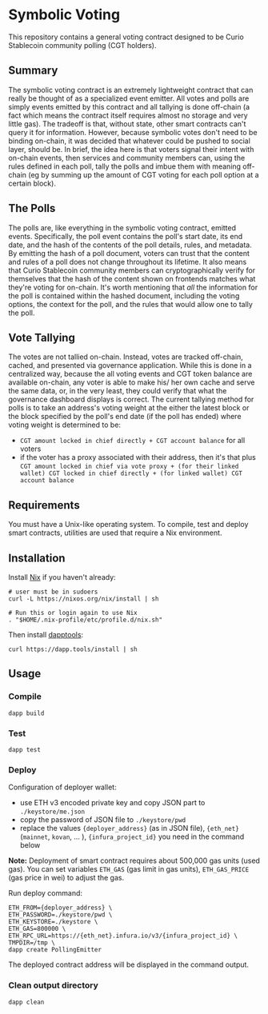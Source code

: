 # Symbolic Voting

This repository contains a general voting contract designed to be Curio Stablecoin community polling (CGT holders).

## Summary

The symbolic voting contract is an extremely lightweight contract that can really be thought of as a specialized event emitter. All votes and polls are simply events emitted by this contract and all tallying is done off-chain (a fact which means the contract itself requires almost no storage and very little gas). The tradeoff is that, without state, other smart contracts can't query it for information. However, because symbolic votes don't need to be binding on-chain, it was decided that whatever could be pushed to social layer, should be. In brief, the idea here is that voters signal their intent with on-chain events, then services and community members can, using the rules defined in each poll, tally the polls and imbue them with meaning off-chain (eg by summing up the amount of CGT voting for each poll option at a certain block).

## The Polls

The polls are, like everything in the symbolic voting contract, emitted events. Specifically, the poll event contains the poll's start date, its end date, and the hash of the contents of the poll details, rules, and metadata. By emitting the hash of a poll document, voters can trust that the content and rules of a poll does not change throughout its lifetime. It also means that Curio Stablecoin community members can cryptographically verify for themselves that the hash of the content shown on frontends matches what they're voting for on-chain. It's worth mentioning that *all* the information for the poll is contained within the hashed document, including the voting options, the context for the poll, and the rules that would allow one to tally the poll.

## Vote Tallying

The votes are not tallied on-chain. Instead, votes are tracked off-chain, cached, and presented via governance application. While this is done in a centralized way, because the all voting events and CGT token balance are available on-chain, any voter is able to make his/ her own cache and serve the same data, or, in the very least, they could verify that what the governance dashboard displays is correct. The current tallying method for polls is to take an address's voting weight at the either the latest block or the block specified by the poll's end date (if the poll has ended) where voting weight is determined to be:

- `CGT amount locked in chief directly + CGT account balance` for all voters
- if the voter has a proxy associated with their address, then it's that plus `CGT amount locked in chief via vote proxy + (for their linked wallet) CGT locked in chief directly + (for linked wallet) CGT account balance`

## Requirements
You must have a Unix-like operating system. To compile, test and deploy smart contracts, utilities are used that require a Nix environment.

## Installation

Install [Nix](https://nixos.org/) if you haven't already:

```shell script
# user must be in sudoers
curl -L https://nixos.org/nix/install | sh

# Run this or login again to use Nix
. "$HOME/.nix-profile/etc/profile.d/nix.sh"
```

Then install [dapptools](https://github.com/dapphub/dapptools):

```shell script
curl https://dapp.tools/install | sh
```
## Usage

### Compile

```shell script
dapp build
```

### Test

```shell script
dapp test
```

### Deploy

Configuration of deployer wallet:

* use ETH v3 encoded private key and copy JSON part to ```./keystore/me.json```
* copy the password of JSON file to ```./keystore/pwd```
* replace the values ```{deployer_address}``` (as in JSON file), ```{eth_net}``` (```mainnet```, ```kovan```, ... ), ```{infura_project_id}``` you need in the command below

**Note:** Deployment of smart contract requires about 500,000 gas units (used gas). You can set variables ```ETH_GAS``` (gas limit in gas units), ```ETH_GAS_PRICE``` (gas price in wei) to adjust the gas.	 

Run deploy command:

```shell script
ETH_FROM={deployer_address} \
ETH_PASSWORD=./keystore/pwd \
ETH_KEYSTORE=./keystore \
ETH_GAS=800000 \
ETH_RPC_URL=https://{eth_net}.infura.io/v3/{infura_project_id} \
TMPDIR=/tmp \
dapp create PollingEmitter
```

The deployed contract address will be displayed in the command output.

### Clean output directory

```shell script
dapp clean
```
